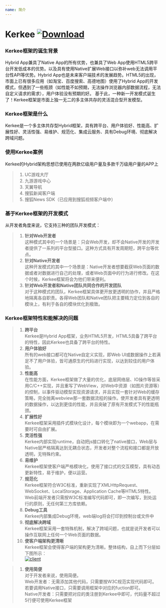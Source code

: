 ```yaml
---
name: 简介
---
```


# Kerkee [ ![Download](https://api.bintray.com/packages/zihong/maven/kerkee/images/download.svg) ](https://bintray.com/zihong/maven/kerkee/_latestVersion)

### Kerkee框架的诞生背景
Hybrid App兼具了Native App的所有优势，也兼具了Web App使用HTML5跨平台开发低成本的优势。以及具有使用Native扩展Web接口以弥补web无法调用平台性API等优势。Hybrid App也是未来客户端技术的发展趋势。HTML5的出现，市面上已有很多应用（如淘宝、百度搜索、高德地图）使用了Hybrid App的开发模式，但遇到了一些瓶颈（如性能不如预期，无法操作浏览器内部数据流程，无法自定义请求的需求），用户体验没有预期的好。
基于此，一种新一开发模式诞生了！Kerkee框架是市面上独一无二的多主体共存的灵活混合型开发模型。

### Kerkee框架是什么
Kerkee是一个多主体共存型Hybrid框架，具有跨平台、用户体验好、性能高、扩展性好、灵活性强、易维护、规范化、集成云服务、具有Debug环境、彻底解决跨域问题。

### 使用Kerkee案例
Kerkee的Hybrid架构思想已使用在两款亿级用户量及多款千万级用户量的APP上
>1. UC游戏大厅
>1. 九游游戏中心
>1. 天翼导航
>1. 搜狐新闻客户端
>1. 搜狐News SDK（已应用到搜狐视频客户端中） 

### 基于Kerkee框架的开发模式

从开发者角度来说，它支持三种的团队开发模式：

>1. **针对Web开发者**
<br/> 这种模式其中的一个场景是：只会Web开发，却不会Native开发的开发者提供了一系列的平台型接口。这种方式具有开发周期短，跨平台等优点。
>1. **针对Native开发者** 
<br/> 这种开发模式的其中一个场景是：Native开发者想要截获Web页面的数据或者对数据进行自己的处理，或者Web页面中的行为进行修改。在这个时候，Kerkee框架将会为他们带来便利。
>1. **针对Web开发者和Native团队共同合作的开发团队** 
<br/> 对于这种模式的团队，Kerkee框架具体更开放更透明的协作，并且严格地隔离各自职责。各得Web团队和Native团队把主要精力定位到各自的模块上，有利于各自的模块优化到极致。

### Kerkee框架特性和能解决的问题
>1. **跨平台**
<br/> Kerkee是Hybrid App框架，业务HTML5开发，HTML5具备了跨平台的特性，因此Kerkee也具备了跨平台的特性。
>1. **用户体验好**
<br/> 所有的web接口都可在Native自定义实现，即Web UI或数据操作上若满足不了用户体验，皆可通原生的代码进行实现，以达到较佳的用户体验。
>1. **性能高**
<br/> 在性能方面，Kerkee框架做了大量的优化，底层网络层、IO操作等皆采用C/C++实现，并且重写了WebView，对Web中资源（如图片资源等）的控制，以事件驱动模型实现资源请求，并且实现一套针对Web的缓存策略，完全抛离webview那一套数据流程的操作。使开发者具有更透明的数据操作，以达到更佳的性能，并且突破了原有开发模式下的性能瓶颈。
>1. **扩展性好**
<br/> Kerkee框架采用插件式模块化设计，每个模块即为一个webapp，在需要时可自由扩展。
>1. **灵活性强**
<br/> Kerkee内部实现runtime，自动把js接口转化了native接口，Web层与Native层严格隔离达到无耦合状态，开发者对整个流程和接口都是开放透明，无特殊约束。
>1. **易维护**
<br/> Kerkee框架使客户端严格模块化，使用了接口式的交互模型，具有动态更新特性，易于维护，便以运营。
>1. **规范化**
<br/> Kerkee框架符合W3C标准，重新实现了XMLHttpRequest、WebSocket、LocalStorage、Application Cache等HTML5特性。Web前端开发者只需按W3C标准编写代码即可，即一次编写，到处运行的原则，无任何第三方库依赖。
>1. **Debug工具**
<br/> Kerkee内部集成Debug环境，web端log将会打印到控制台或文件中
>1. **彻底解决跨域**
<br/> Kerkee框架采用一套特殊机制，解决了跨域问题，也就是说开发者可以操作互联网上任何一个Web页面的数据。
>1. **使客户端架构更清晰**
<br/> Kerkee框架会使得客户端的架构更为清晰。整体结构，自上而下分层如下图所示：
<br/> [![client](http://image17-c.poco.cn/mypoco/myphoto/20150926/13/17833415120150926132311066_165.jpg)]()

>1. **使用简便**
<br/> 对于开发者来说，使用简便。
<br/> Web开发者：无需添加其他代码，只需要按W3C规范实现代码即可。若要调用Native接口，只需要调用框架中对应的fuction即可。
<br/> Native开发者：只需要把对应的类注册到Kerkee中即可，代码量不超过5行便可使用Kerkee框架